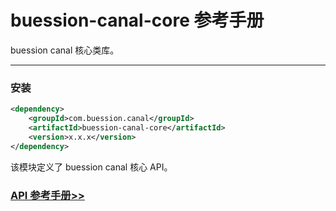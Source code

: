 # buession-canal-core 参考手册


buession canal 核心类库。


---


### 安装

```xml
<dependency>
    <groupId>com.buession.canal</groupId>
    <artifactId>buession-canal-core</artifactId>
    <version>x.x.x</version>
</dependency>
```

该模块定义了 buession canal 核心 API。


### [API 参考手册>>](https://javadoc.io/static/com.buession.canal/buession-canal-core/2.0.1/)